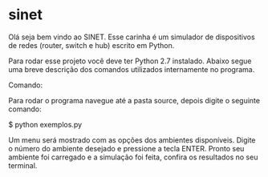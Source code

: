 sinet
=====

Olá seja bem vindo ao SINET. Esse carinha é um simulador de dispositivos de redes (router, switch e hub) escrito em Python.

Para rodar esse projeto você deve ter Python 2.7 instalado. Abaixo segue uma breve descrição dos comandos utilizados internamente no programa.

Comando:

Para rodar o programa navegue até a pasta source, depois digite o seguinte comando:

$ python exemplos.py

Um menu será mostrado com as opções dos ambientes disponíveis. Digite o número do ambiente desejado e pressione a tecla ENTER. Pronto seu ambiente foi carregado e a simulação foi feita, confira os resultados no seu terminal.